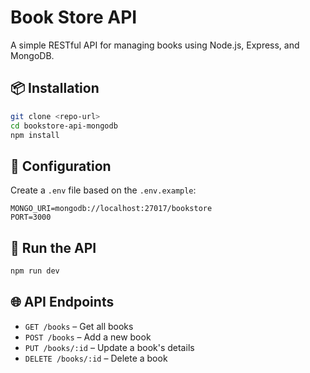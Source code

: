 # Book Store API

A simple RESTful API for managing books using Node.js, Express, and MongoDB.

## 📦 Installation

```bash
git clone <repo-url>
cd bookstore-api-mongodb
npm install
```

## 🔧 Configuration

Create a `.env` file based on the `.env.example`:

```env
MONGO_URI=mongodb://localhost:27017/bookstore
PORT=3000
```

## 🚀 Run the API

```bash
npm run dev
```

## 🌐 API Endpoints

- `GET /books` – Get all books
- `POST /books` – Add a new book
- `PUT /books/:id` – Update a book's details
- `DELETE /books/:id` – Delete a book
